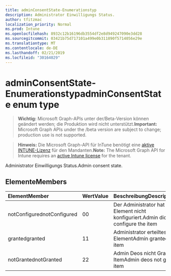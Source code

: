 ```yaml
---
title: adminConsentState-Enumerationstyp
description: Administrator Einwilligungs Status.
author: tfitzmac
localization_priority: Normal
ms.prod: Intune
ms.openlocfilehash: 8932c12b16196db3554df2e8d949247090e3dd28
ms.sourcegitcommit: 03421b75d717101a499e0b311890f5714056e29e
ms.translationtype: MT
ms.contentlocale: de-DE
ms.lasthandoff: 02/21/2019
ms.locfileid: "30164029"
---
```

# <a name="adminconsentstate-enum-type"></a><span data-ttu-id="4e184-103">adminConsentState-Enumerationstyp</span><span class="sxs-lookup"><span data-stu-id="4e184-103">adminConsentState enum type</span></span>

> <span data-ttu-id="4e184-104">**Wichtig:** Microsoft Graph-APIs unter der/Beta-Version können geändert werden; die Produktion wird nicht unterstützt.</span><span class="sxs-lookup"><span data-stu-id="4e184-104">**Important:** Microsoft Graph APIs under the /beta version are subject to change; production use is not supported.</span></span>

> <span data-ttu-id="4e184-105">**Hinweis:** Die Microsoft Graph-API für InTune benötigt eine [aktive INTUNE-Lizenz](https://go.microsoft.com/fwlink/?linkid=839381) für den Mandanten.</span><span class="sxs-lookup"><span data-stu-id="4e184-105">**Note:** The Microsoft Graph API for Intune requires an [active Intune license](https://go.microsoft.com/fwlink/?linkid=839381) for the tenant.</span></span>

<span data-ttu-id="4e184-106">Administrator Einwilligungs Status.</span><span class="sxs-lookup"><span data-stu-id="4e184-106">Admin consent state.</span></span>

## <a name="members"></a><span data-ttu-id="4e184-107">Elemente</span><span class="sxs-lookup"><span data-stu-id="4e184-107">Members</span></span>
|<span data-ttu-id="4e184-108">Element</span><span class="sxs-lookup"><span data-stu-id="4e184-108">Member</span></span>|<span data-ttu-id="4e184-109">Wert</span><span class="sxs-lookup"><span data-stu-id="4e184-109">Value</span></span>|<span data-ttu-id="4e184-110">Beschreibung</span><span class="sxs-lookup"><span data-stu-id="4e184-110">Description</span></span>|
|:---|:---|:---|
|<span data-ttu-id="4e184-111">notConfigured</span><span class="sxs-lookup"><span data-stu-id="4e184-111">notConfigured</span></span>|<span data-ttu-id="4e184-112">0</span><span class="sxs-lookup"><span data-stu-id="4e184-112">0</span></span>|<span data-ttu-id="4e184-113">Der Administrator hat das Element nicht konfiguriert.</span><span class="sxs-lookup"><span data-stu-id="4e184-113">Admin did not configure the item</span></span>|
|<span data-ttu-id="4e184-114">granted</span><span class="sxs-lookup"><span data-stu-id="4e184-114">granted</span></span>|<span data-ttu-id="4e184-115">1</span><span class="sxs-lookup"><span data-stu-id="4e184-115">1</span></span>|<span data-ttu-id="4e184-116">Administrator erteiltes Element</span><span class="sxs-lookup"><span data-stu-id="4e184-116">Admin granted item</span></span>|
|<span data-ttu-id="4e184-117">notGranted</span><span class="sxs-lookup"><span data-stu-id="4e184-117">notGranted</span></span>|<span data-ttu-id="4e184-118">2</span><span class="sxs-lookup"><span data-stu-id="4e184-118">2</span></span>|<span data-ttu-id="4e184-119">Admin Deos nicht Grant Item</span><span class="sxs-lookup"><span data-stu-id="4e184-119">Admin deos not grant item</span></span>|




